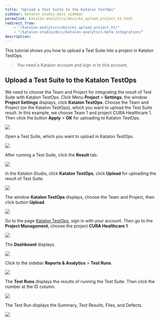 ```yaml
---
title: "Upload a Test Suite to the Katalon TestOps" 
sidebar: katalon_studio_docs_sidebar
permalink: katalon-analytics/docs/ks_upload_project_kt.html 
redirect_from:
    - "/katalon-analytics/docs/ks_upload_project_kt/"
    - "/katalon-studio/docs/katalon-analytics-beta-integration/"
description: 
---
```

This tutorial shows you how to upload a Test Suite into a project in Katalon TestOps.

> You need a Katalon account and sign in to this account.

## Upload a Test Suite to the **Katalon TestOps**

We need to choose the Team and Project for integrating the result of Test Suite with Katalon TestOps. Click Menu **Project** > **Settings**, the window **Project Settings** displays, click **Katalon TestOps**. Choose the Team and Project (on the Katalon TestOps), which you want to upload the Test Suite result. In this example, we choose Team 1 and project CURA Healthcare 1. Then click the button **Apply** > **OK** for uploading to Katalon TestOps.

![](https://github.com/katalon-studio/docs-images/raw/master/katalon-studio/docs/ks_upload_project_kt/ks_project_settings.png)

Open a Test Suite, which you want to upload in Katalon TestOps.

![](https://github.com/katalon-studio/docs-images/raw/master/katalon-studio/docs/ks_upload_project_kt/ks_test_suite.png)

After running a Test Suite, click the **Result** tab.

![](https://github.com/katalon-studio/docs-images/raw/master/katalon-studio/docs/ks_upload_project_kt/ks_test_suite_result.png)

In the Katalon Studio, click **Katalon TestOps**, click **Upload** for uploading the result of Test Suite.

![](https://github.com/katalon-studio/docs-images/raw/master/katalon-studio/docs/ks_upload_project_kt/ks_upload_test_suite_kt.png)

The window **Katalon TestOps** displays, choose the Team and Project, then click button **Upload**.

![](https://github.com/katalon-studio/docs-images/raw/master/katalon-studio/docs/ks_upload_project_kt/ks_upload_katalon_testops.png)

Go to the page [Katalon TestOps](https://analytics.katalon.com/organization/152590/home), sign in with your account. Then go to the **Project Management**, choose the project **CURA Healthcare 1**.

![](https://github.com/katalon-studio/docs-images/raw/master/katalon-studio/docs/ks_upload_project_kt/ks_kt_project_management.png)

The **Dashboard** displays.

![](https://github.com/katalon-studio/docs-images/raw/master/katalon-studio/docs/ks_upload_project_kt/ks_kt_project_dashboard.png)

Click to the sidebar **Reports & Analytics** > **Test Runs**.

![](https://github.com/katalon-studio/docs-images/raw/master/katalon-studio/docs/ks_upload_project_kt/ks_kt_test_run.png)

The **Test Runs** displays the results of running the Test Suite. Then click the number at the ID column.

![](https://github.com/katalon-studio/docs-images/raw/master/katalon-studio/docs/ks_upload_project_kt/ks_kt_test_run_test_suite.png)

The Test Run displays the Summary, Test Results, Files, and Defects.

![](https://github.com/katalon-studio/docs-images/raw/master/katalon-studio/docs/ks_upload_project_kt/ks_kt_test_run_summary.png)
